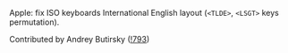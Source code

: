Apple: fix ISO keyboards International English layout (`<TLDE>`, `<LSGT>` keys permutation).

Contributed by Andrey Butirsky ([!793](https://gitlab.freedesktop.org/xkeyboard-config/xkeyboard-config/-/merge_requests/793))
